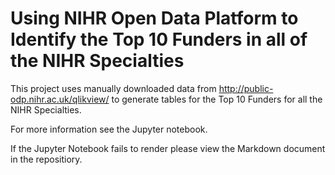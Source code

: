 # Using NIHR Open Data Platform to Identify the Top 10 Funders in all of the NIHR Specialties

This project uses manually downloaded data from http://public-odp.nihr.ac.uk/qlikview/ to generate tables for the Top 10 Funders for all the NIHR Specialties.

For more information see the Jupyter notebook.

If the Jupyter Notebook fails to render please view the Markdown document in the repositiory.
